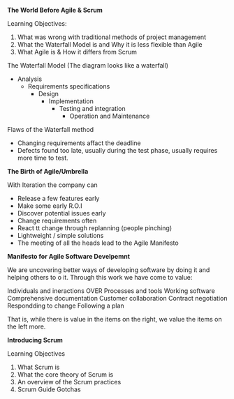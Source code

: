 **The World Before Agile & Scrum**

Learning Objectives:
1. What was wrong with traditional methods of project management
2. What the Waterfall Model is and Why it is less flexible than Agile
3. What Agile is & How it differs from Scrum

The Waterfall Model (The diagram looks like a waterfall)
- Analysis
    - Requirements specifications
        - Design
            - Implementation
                - Testing and integration
                    - Operation and Maintenance

Flaws of the Waterfall method
- Changing requirements affact the deadline
- Defects found too late, usually during the test phase, usually requires more time to test.


**The Birth of Agile/Umbrella**

With Iteration the company can
- Release a few features early
- Make some early R.O.I
- Discover potential issues early
- Change requirements often
- React tt change through replanning (people pinching) 
- Lightweight / simple solutions
- The meeting of all the heads lead to the Agile Manifesto

**Manifesto for Agile Software Develpemnt** 

We are uncovering better ways of developing software by doing it and helping others to o it. Through this work we have come to value:

Individuals and ineractions                     OVER                        Processes and tools
Working software                                                            Comprehensive documentation
Customer collaboration                                                      Contract negotiation
Respondding to change                                                       Following a plan

That is, while there is value in the items on the right, we value the items on the left more.

**Introducing Scrum**

Learning Objectives
1. What Scrum is
2. What the core theory of Scrum is
3. An overview of the Scrum practices
4. Scrum Guide Gotchas

